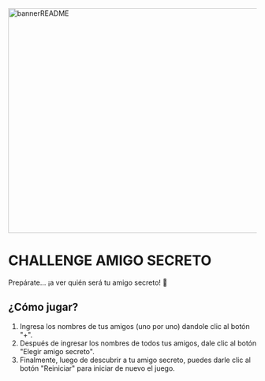 <img width="1920" height="456" alt="bannerREADME" src="https://github.com/user-attachments/assets/fd080033-c8f5-4bfa-ae2d-be1461e02409" />
<h1>CHALLENGE AMIGO SECRETO</h1>
<p>Prepárate… ¡a ver quién será tu amigo secreto! 🎁</p>
<h2>¿Cómo jugar?</h2>
<ol>
  <li>Ingresa los nombres de tus amigos (uno por uno) dandole clic al botón "+".</li>
  <li>Después de ingresar los nombres de todos tus amigos, dale clic al botón "Elegir amigo secreto".</li>
  <li>Finalmente, luego de descubrir a tu amigo secreto, puedes darle clic al botón "Reiniciar" para iniciar de nuevo el juego.</li>
</ol>
